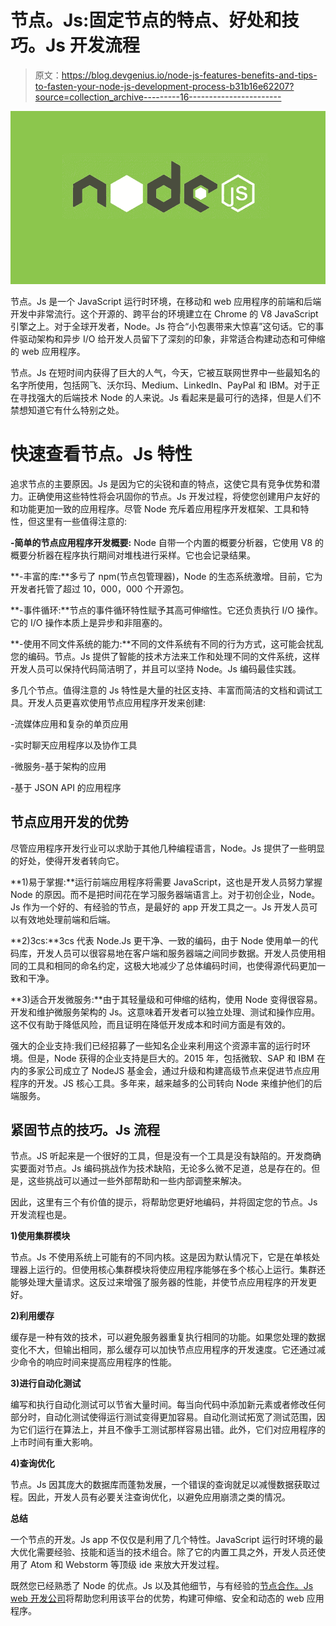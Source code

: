 # 节点。Js:固定节点的特点、好处和技巧。Js 开发流程

> 原文：<https://blog.devgenius.io/node-js-features-benefits-and-tips-to-fasten-your-node-js-development-process-b31b16e62207?source=collection_archive---------16----------------------->

![](img/54cfc9051ad73c4d10da24459438dbdc.png)

节点。Js 是一个 JavaScript 运行时环境，在移动和 web 应用程序的前端和后端开发中非常流行。这个开源的、跨平台的环境建立在 Chrome 的 V8 JavaScript 引擎之上。对于全球开发者，Node。Js 符合“小包裹带来大惊喜”这句话。它的事件驱动架构和异步 I/O 给开发人员留下了深刻的印象，非常适合构建动态和可伸缩的 web 应用程序。

节点。Js 在短时间内获得了巨大的人气，今天，它被互联网世界中一些最知名的名字所使用，包括网飞、沃尔玛、Medium、LinkedIn、PayPal 和 IBM。对于正在寻找强大的后端技术 Node 的人来说。Js 看起来是最可行的选择，但是人们不禁想知道它有什么特别之处。

# **快速查看节点。Js 特性**

追求节点的主要原因。Js 是因为它的尖锐和直的特点，这使它具有竞争优势和潜力。正确使用这些特性将会巩固你的节点。Js 开发过程，将使您创建用户友好的和功能更加一致的应用程序。尽管 Node 充斥着应用程序开发框架、工具和特性，但这里有一些值得注意的:

**-简单的节点应用程序开发概要:** Node 自带一个内置的概要分析器，它使用 V8 的概要分析器在程序执行期间对堆栈进行采样。它也会记录结果。

**-丰富的库:**多亏了 npm(节点包管理器)，Node 的生态系统激增。目前，它为开发者托管了超过 10，000，000 个开源包。

**-事件循环:**节点的事件循环特性赋予其高可伸缩性。它还负责执行 I/O 操作。它的 I/O 操作本质上是异步和非阻塞的。

**-使用不同文件系统的能力:**不同的文件系统有不同的行为方式，这可能会扰乱您的编码。节点。Js 提供了智能的技术方法来工作和处理不同的文件系统，这样开发人员可以保持代码简洁明了，并且可以坚持 Node。Js 编码最佳实践。

多几个节点。值得注意的 Js 特性是大量的社区支持、丰富而简洁的文档和调试工具。开发人员更喜欢使用节点应用程序开发来创建:

-流媒体应用和复杂的单页应用

-实时聊天应用程序以及协作工具

-微服务-基于架构的应用

-基于 JSON API 的应用程序

## **节点应用开发的优势**

尽管应用程序开发行业可以求助于其他几种编程语言，Node。Js 提供了一些明显的好处，使得开发者转向它。

**1)易于掌握:**运行前端应用程序将需要 JavaScript，这也是开发人员努力掌握 Node 的原因。而不是把时间花在学习服务器端语言上。对于初创企业，Node。Js 作为一个好的、有经验的节点，是最好的 app 开发工具之一。Js 开发人员可以有效地处理前端和后端。

**2)3cs:**3cs 代表 Node.Js 更干净、一致的编码，由于 Node 使用单一的代码库，开发人员可以很容易地在客户端和服务器端之间同步数据。开发人员使用相同的工具和相同的命名约定，这极大地减少了总体编码时间，也使得源代码更加一致和干净。

**3)适合开发微服务:**由于其轻量级和可伸缩的结构，使用 Node 变得很容易。开发和维护微服务架构的 Js。这意味着开发者可以独立处理、测试和操作应用。这不仅有助于降低风险，而且证明在降低开发成本和时间方面是有效的。

强大的企业支持:我们已经招募了一些知名企业来利用这个资源丰富的运行时环境。但是，Node 获得的企业支持是巨大的。2015 年，包括微软、SAP 和 IBM 在内的多家公司成立了 NodeJS 基金会，通过升级和构建高级节点来促进节点应用程序的开发。JS 核心工具。多年来，越来越多的公司转向 Node 来维护他们的后端服务。

## **紧固节点的技巧。Js 流程**

节点。JS 听起来是一个很好的工具，但是没有一个工具是没有缺陷的。开发商确实要面对节点。Js 编码挑战作为技术缺陷，无论多么微不足道，总是存在的。但是，这些挑战可以通过一些外部帮助和一些内部调整来解决。

因此，这里有三个有价值的提示，将帮助您更好地编码，并将固定您的节点。Js 开发流程也是。

**1)使用集群模块**

节点。Js 不使用系统上可能有的不同内核。这是因为默认情况下，它是在单核处理器上运行的。但使用核心集群模块将使应用程序能够在多个核心上运行。集群还能够处理大量请求。这反过来增强了服务器的性能，并使节点应用程序的开发更好。

**2)利用缓存**

缓存是一种有效的技术，可以避免服务器重复执行相同的功能。如果您处理的数据变化不大，但输出相同，那么缓存可以加快节点应用程序的开发速度。它还通过减少命令的响应时间来提高应用程序的性能。

**3)进行自动化测试**

编写和执行自动化测试可以节省大量时间。每当向代码中添加新元素或者修改任何部分时，自动化测试使得运行测试变得更加容易。自动化测试拓宽了测试范围，因为它们运行在算法上，并且不像手工测试那样容易出错。此外，它们对应用程序的上市时间有重大影响。

**4)查询优化**

节点。Js 因其庞大的数据库而蓬勃发展，一个错误的查询就足以减慢数据获取过程。因此，开发人员有必要关注查询优化，以避免应用崩溃之类的情况。

**总结**

一个节点的开发。Js app 不仅仅是利用了几个特性。JavaScript 运行时环境的最大优化需要经验、技能和适当的技术组合。除了它的内置工具之外，开发人员还使用了 Atom 和 Webstorm 等顶级 ide 来放大开发过程。

既然您已经熟悉了 Node 的优点。Js 以及其他细节，与有经验的[节点合作。Js web 开发公司](https://www.hiddenbrains.com/nodejs-development.html)将帮助您利用该平台的优势，构建可伸缩、安全和动态的 web 应用程序。